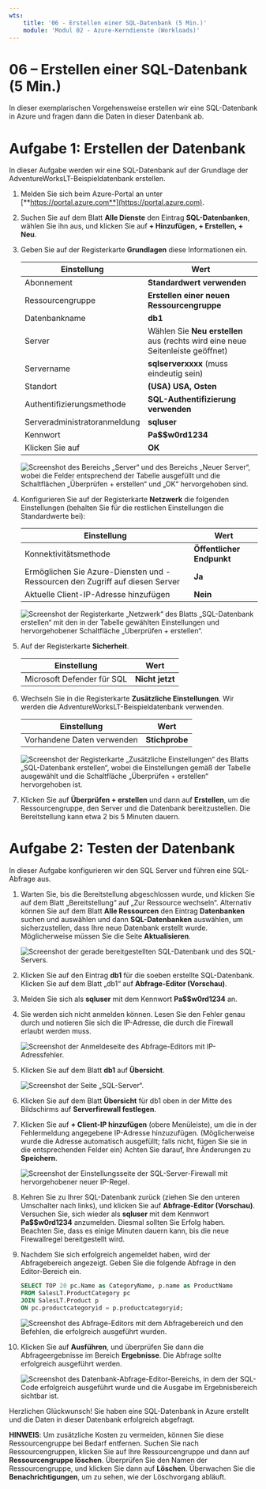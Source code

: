 ```yaml
---
wts:
    title: '06 - Erstellen einer SQL-Datenbank (5 Min.)'
    module: 'Modul 02 - Azure-Kerndienste (Workloads)'
---
```


# 06 – Erstellen einer SQL-Datenbank (5 Min.)

In dieser exemplarischen Vorgehensweise erstellen wir eine SQL-Datenbank in Azure und fragen dann die Daten in dieser Datenbank ab.

# Aufgabe 1: Erstellen der Datenbank 

In dieser Aufgabe werden wir eine SQL-Datenbank auf der Grundlage der AdventureWorksLT-Beispieldatenbank erstellen. 

1. Melden Sie sich beim Azure-Portal an unter [**https://portal.azure.com**](https://portal.azure.com).

2. Suchen Sie auf dem Blatt **Alle Dienste** den Eintrag **SQL-Datenbanken**, wählen Sie ihn aus, und klicken Sie auf **+ Hinzufügen, + Erstellen, + Neu**. 

3. Geben Sie auf der Registerkarte **Grundlagen** diese Informationen ein.  

    | Einstellung | Wert | 
    | --- | --- |
    | Abonnement | **Standardwert verwenden** |
    | Ressourcengruppe | **Erstellen einer neuen Ressourcengruppe** |
    | Datenbankname| **db1** | 
    | Server | Wählen Sie **Neu erstellen** aus (rechts wird eine neue Seitenleiste geöffnet)|
    | Servername | **sqlserverxxxx** (muss eindeutig sein) | 
    | Standort | **(USA) USA, Osten** |
    | Authentifizierungsmethode | **SQL-Authentifizierung verwenden** |
    | Serveradministratoranmeldung | **sqluser** |
    | Kennwort | **Pa$$w0rd1234** |
    | Klicken Sie auf  | **OK** |

   ![Screenshot des Bereichs „Server“ und des Bereichs „Neuer Server“, wobei die Felder entsprechend der Tabelle ausgefüllt und die Schaltflächen „Überprüfen + erstellen“ und „OK“ hervorgehoben sind.](../images/0501.png)

4. Konfigurieren Sie auf der Registerkarte **Netzwerk** die folgenden Einstellungen (behalten Sie für die restlichen Einstellungen die Standardwerte bei): 

    | Einstellung | Wert | 
    | --- | --- |
    | Konnektivitätsmethode | **Öffentlicher Endpunkt** |    
    | Ermöglichen Sie Azure-Diensten und -Ressourcen den Zugriff auf diesen Server | **Ja** |
    | Aktuelle Client-IP-Adresse hinzufügen | **Nein** |
    
   ![Screenshot der Registerkarte „Netzwerk“ des Blatts „SQL-Datenbank erstellen“ mit den in der Tabelle gewählten Einstellungen und hervorgehobener Schaltfläche „Überprüfen + erstellen“.](../images/0501b.png)

5. Auf der Registerkarte **Sicherheit**. 

    | Einstellung | Wert | 
    | --- | --- |
    | Microsoft Defender für SQL| **Nicht jetzt** |
    
6. Wechseln Sie in die Registerkarte **Zusätzliche Einstellungen**. Wir werden die AdventureWorksLT-Beispieldatenbank verwenden.

    | Einstellung | Wert | 
    | --- | --- |
    | Vorhandene Daten verwenden | **Stichprobe** |

    ![Screenshot der Registerkarte „Zusätzliche Einstellungen“ des Blatts „SQL-Datenbank erstellen“, wobei die Einstellungen gemäß der Tabelle ausgewählt und die Schaltfläche „Überprüfen + erstellen“ hervorgehoben ist.](../images/0501c.png)

7. Klicken Sie auf **Überprüfen + erstellen** und dann auf **Erstellen**, um die Ressourcengruppe, den Server und die Datenbank bereitzustellen. Die Bereitstellung kann etwa 2 bis 5 Minuten dauern.


# Aufgabe 2: Testen der Datenbank

In dieser Aufgabe konfigurieren wir den SQL Server und führen eine SQL-Abfrage aus. 

1. Warten Sie, bis die Bereitstellung abgeschlossen wurde, und klicken Sie auf dem Blatt „Bereitstellung“ auf „Zur Ressource wechseln“. Alternativ können Sie auf dem Blatt **Alle Ressourcen** den Eintrag **Datenbanken** suchen und auswählen und dann **SQL-Datenbanken** auswählen, um sicherzustellen, dass Ihre neue Datenbank erstellt wurde. Möglicherweise müssen Sie die Seite **Aktualisieren**.

    ![Screenshot der gerade bereitgestellten SQL-Datenbank und des SQL-Servers.](../images/0502.png)

2. Klicken Sie auf den Eintrag **db1** für die soeben erstellte SQL-Datenbank. Klicken Sie auf dem Blatt „db1“ auf **Abfrage-Editor (Vorschau)**.

3. Melden Sie sich als **sqluser** mit dem Kennwort **Pa$$w0rd1234** an.

4. Sie werden sich nicht anmelden können. Lesen Sie den Fehler genau durch und notieren Sie sich die IP-Adresse, die durch die Firewall erlaubt werden muss. 

    ![Screenshot der Anmeldeseite des Abfrage-Editors mit IP-Adressfehler.](../images/0503.png)

5. Klicken Sie auf dem Blatt **db1** auf **Übersicht**. 

    ![Screenshot der Seite „SQL-Server“.](../images/0504.png)

6. Klicken Sie auf dem Blatt **Übersicht** für db1 oben in der Mitte des Bildschirms auf **Serverfirewall festlegen**.

7. Klicken Sie auf **+ Client-IP hinzufügen** (obere Menüleiste), um die in der Fehlermeldung angegebene IP-Adresse hinzuzufügen. (Möglicherweise wurde die Adresse automatisch ausgefüllt; falls nicht, fügen Sie sie in die entsprechenden Felder ein) Achten Sie darauf, Ihre Änderungen zu **Speichern**. 

    ![Screenshot der Einstellungsseite der SQL-Server-Firewall mit hervorgehobener neuer IP-Regel.](../images/0506.png)

8. Kehren Sie zu Ihrer SQL-Datenbank zurück (ziehen Sie den unteren Umschalter nach links), und klicken Sie auf **Abfrage-Editor (Vorschau)**. Versuchen Sie, sich wieder als **sqluser** mit dem Kennwort **Pa$$w0rd1234** anzumelden. Diesmal sollten Sie Erfolg haben. Beachten Sie, dass es einige Minuten dauern kann, bis die neue Firewallregel bereitgestellt wird. 

9. Nachdem Sie sich erfolgreich angemeldet haben, wird der Abfragebereich angezeigt. Geben Sie die folgende Abfrage in den Editor-Bereich ein. 

    ```SQL
    SELECT TOP 20 pc.Name as CategoryName, p.name as ProductName
    FROM SalesLT.ProductCategory pc
    JOIN SalesLT.Product p
    ON pc.productcategoryid = p.productcategoryid;
    ```

    ![Screenshot des Abfrage-Editors mit dem Abfragebereich und den Befehlen, die erfolgreich ausgeführt wurden.](../images/0507.png)

10. Klicken Sie auf **Ausführen**, und überprüfen Sie dann die Abfrageergebnisse im Bereich **Ergebnisse**. Die Abfrage sollte erfolgreich ausgeführt werden.

    ![Screenshot des Datenbank-Abfrage-Editor-Bereichs, in dem der SQL-Code erfolgreich ausgeführt wurde und die Ausgabe im Ergebnisbereich sichtbar ist.](../images/0508.png)

Herzlichen Glückwunsch! Sie haben eine SQL-Datenbank in Azure erstellt und die Daten in dieser Datenbank erfolgreich abgefragt.

**HINWEIS**: Um zusätzliche Kosten zu vermeiden, können Sie diese Ressourcengruppe bei Bedarf entfernen. Suchen Sie nach Ressourcengruppen, klicken Sie auf Ihre Ressourcengruppe und dann auf **Ressourcengruppe löschen**. Überprüfen Sie den Namen der Ressourcengruppe, und klicken Sie dann auf **Löschen**. Überwachen Sie die **Benachrichtigungen**, um zu sehen, wie der Löschvorgang abläuft.

